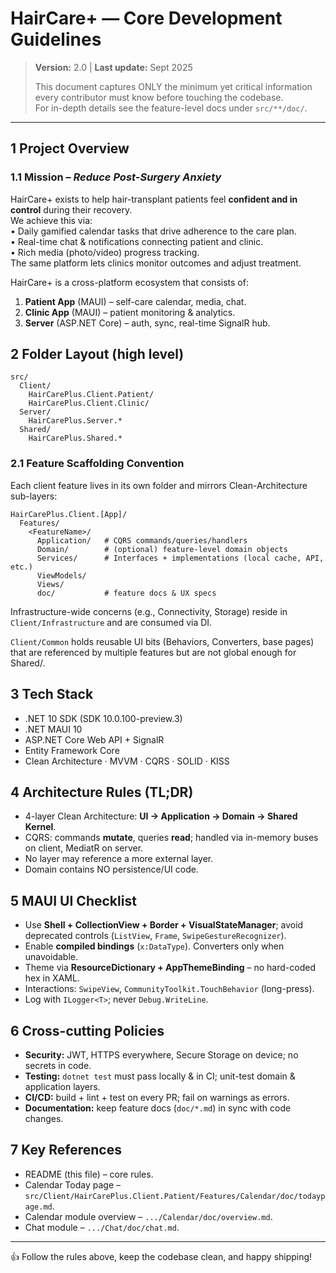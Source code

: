 # HairCare+ — Core Development Guidelines

> **Version:** 2.0   |  **Last update:** Sept 2025 
>
> This document captures ONLY the minimum yet critical information every contributor must know before touching the codebase.  
> For in-depth details see the feature-level docs under `src/**/doc/`.

---

## 1  Project Overview
### 1.1  Mission – *Reduce Post-Surgery Anxiety*
HairCare+ exists to help hair-transplant patients feel **confident and in control** during their recovery.  
We achieve this via:  
• Daily gamified calendar tasks that drive adherence to the care plan.  
• Real-time chat & notifications connecting patient and clinic.  
• Rich media (photo/video) progress tracking.  
The same platform lets clinics monitor outcomes and adjust treatment.

HairCare+ is a cross-platform ecosystem that consists of:
1. **Patient App** (MAUI) – self-care calendar, media, chat.  
2. **Clinic App** (MAUI) – patient monitoring & analytics.  
3. **Server** (ASP.NET Core) – auth, sync, real-time SignalR hub.

## 2  Folder Layout (high level)
```
src/
  Client/
    HairCarePlus.Client.Patient/
    HairCarePlus.Client.Clinic/
  Server/
    HairCarePlus.Server.*
  Shared/
    HairCarePlus.Shared.*
```

### 2.1  Feature Scaffolding Convention
Each client feature lives in its own folder and mirrors Clean-Architecture sub-layers:

```
HairCarePlus.Client.[App]/
  Features/
    <FeatureName>/
      Application/   # CQRS commands/queries/handlers
      Domain/        # (optional) feature-level domain objects
      Services/      # Interfaces + implementations (local cache, API, etc.)
      ViewModels/
      Views/
      doc/           # feature docs & UX specs
```

Infrastructure-wide concerns (e.g., Connectivity, Storage) reside in `Client/Infrastructure` and are consumed via DI.

`Client/Common` holds reusable UI bits (Behaviors, Converters, base pages) that are referenced by multiple features but are not global enough for Shared/.

## 3  Tech Stack
* .NET 10 SDK (SDK 10.0.100-preview.3)  
* .NET MAUI 10
* ASP.NET Core Web API + SignalR  
* Entity Framework Core  
* Clean Architecture · MVVM · CQRS · SOLID · KISS

## 4  Architecture Rules (TL;DR)
* 4-layer Clean Architecture: **UI → Application → Domain → Shared Kernel**.  
* CQRS: commands **mutate**, queries **read**; handled via in-memory buses on client, MediatR on server.  
* No layer may reference a more external layer.  
* Domain contains NO persistence/UI code.

## 5  MAUI UI Checklist
* Use **Shell + CollectionView + Border + VisualStateManager**; avoid deprecated controls (`ListView`, `Frame`, `SwipeGestureRecognizer`).  
* Enable **compiled bindings** (`x:DataType`). Converters only when unavoidable.  
* Theme via **ResourceDictionary + AppThemeBinding** – no hard-coded hex in XAML.  
* Interactions: `SwipeView`, `CommunityToolkit.TouchBehavior` (long-press).  
* Log with `ILogger<T>`; never `Debug.WriteLine`.

## 6  Cross-cutting Policies
* **Security:** JWT, HTTPS everywhere, Secure Storage on device; no secrets in code.  
* **Testing:** `dotnet test` must pass locally & in CI; unit-test domain & application layers.  
* **CI/CD:** build + lint + test on every PR; fail on warnings as errors.  
* **Documentation:** keep feature docs (`doc/*.md`) in sync with code changes.

## 7  Key References
* README (this file) – core rules.  
* Calendar Today page – `src/Client/HairCarePlus.Client.Patient/Features/Calendar/doc/todaypage.md`.  
* Calendar module overview – `.../Calendar/doc/overview.md`.  
* Chat module – `.../Chat/doc/chat.md`.

---
👍  Follow the rules above, keep the codebase clean, and happy shipping!